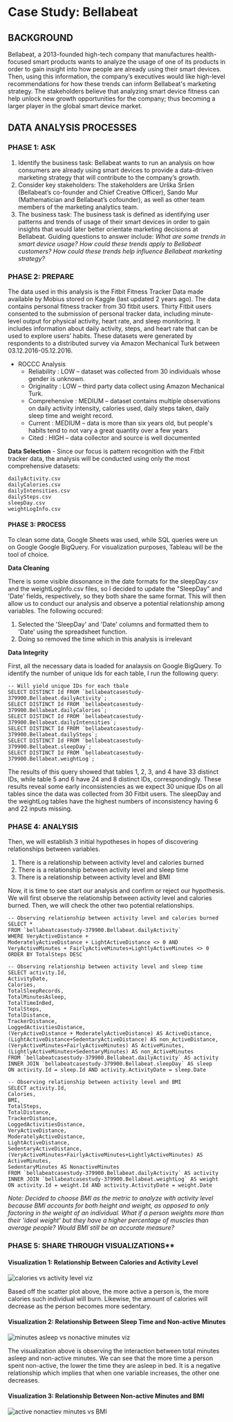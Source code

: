 # Case Study: Bellabeat

## BACKGROUND
Bellabeat, a 2013-founded high-tech company that manufactures health-focused smart products wants to analyze the usage of one of its products in order to gain insight into how people are already using their smart devices. Then, using this information, the company’s executives would like high-level recommendations for how these trends can inform Bellabeat's marketing strategy. The stakeholders believe that analyzing smart device fitness can help unlock new growth opportunities for the company; thus becoming a larger player in the global smart device market.

## DATA ANALYSIS PROCESSES
### PHASE 1: ASK
1. Identify the business task:
Bellabeat wants to run an analysis on how consumers are already using smart devices to provide a data-driven marketing strategy that will contribute to the company’s growth.
2. Consider key stakeholders:
The stakeholders are Urška Sršen (Bellabeat’s co-founder and Chief Creative Officer),  Sando Mur (Mathematician and Bellabeat’s cofounder), as well as other team members of the marketing analytics team. 
3. The business task:
The business task is defined as identifying user patterns and trends of usage of their smart devices in order to gain insights that would later better orientate marketing decisions at Bellabeat. Guiding questions to answer include: *What are some trends in smart device usage?
How could these trends apply to Bellabeat customers?
How could these trends help influence Bellabeat marketing strategy?*

### PHASE 2: PREPARE
The data used in this analysis is the Fitbit Fitness Tracker Data made available by Mobius stored on Kaggle (last updated 2 years ago). The data contains personal fitness tracker from 30 fitbit users. Thirty Fitbit users consented to the submission of personal tracker data, including minute-level output for physical activity, heart rate, and sleep monitoring. It includes information about daily activity, steps, and heart rate that can be used to explore users’ habits. These datasets were generated by respondents to a distributed survey via Amazon Mechanical Turk between 03.12.2016-05.12.2016. 

* ROCCC Analysis
  * Reliability : LOW – dataset was collected from 30 individuals whose gender is unknown.
  * Originality : LOW – third party data collect using Amazon Mechanical Turk.
  * Comprehensive : MEDIUM – dataset contains multiple observations on daily activity intensity, calories used, daily steps taken, daily sleep time and weight record.
  * Current : MEDIUM – data is more than six years old, but people's habits tend to not vary a great quantity over a few years
  * Cited : HIGH – data collector and source is well documented

**Data Selection** - Since our focus is pattern recognition with the Fitbit tracker data, the analysis will be conducted using only the most comprehensive datasets: 
```
dailyActivity.csv
dailyCalories.csv
dailyIntensities.csv
dailySteps.csv
sleepDay.csv
weightLogInfo.csv
```

#### PHASE 3: PROCESS
To clean some data, Google Sheets was used, while SQL queries were un on Google Google BigQuery. For visualization purposes, Tableau will be the tool of choice.

**Data Cleaning** 

There is some visible dissonance in the date formats for the sleepDay.csv and the weightLogInfo.csv files, so I decided to update the "SleepDay" and 'Date' fields, respectively, so they both share the same format. This will then allow us to conduct our analysis and observe a potential relationship among variables. The following occured: 
1) Selected the 'SleepDay' and 'Date' columns and formatted them to 'Date' using the spreadsheet function.
2) Doing so removed the time which in this analysis is irrelevant

**Data Integrity** 

First, all the necessary data is loaded for analaysis on Google BigQuery. To identify the number of unique Ids for each table, I run the following query:

```
-- Will yield unique IDs for each tbale
SELECT DISTINCT Id FROM `bellabeatcasestudy-379900.Bellabeat.dailyActivity`;
SELECT DISTINCT Id FROM `bellabeatcasestudy-379900.Bellabeat.dailyCalories`;
SELECT DISTINCT Id FROM `bellabeatcasestudy-379900.Bellabeat.dailyIntensities`;
SELECT DISTINCT Id FROM `bellabeatcasestudy-379900.Bellabeat.dailySteps`;
SELECT DISTINCT Id FROM `bellabeatcasestudy-379900.Bellabeat.sleepDay`;
SELECT DISTINCT Id FROM `bellabeatcasestudy-379900.Bellabeat.weightLog`;
```
The results of this query showed that tables 1, 2, 3, and 4 have 33 distinct IDs, while table 5 and 6 have 24 and 8 distinct IDs, correspondingly. These results reveal some early inconsistencies as we expect 30 unique IDs on all tables since the data was collected from 30 Fitbit users. The sleepDay and the weightLog tables have the highest numbers of inconsistency having 6 and 22 inputs missing. 

### PHASE 4: ANALYSIS

Then, we will establish 3 initial hypotheses in hopes of discovering relationships between variables. 
1) There is a relationship between activity level and calories burned
2) There is a relationship between activity level and sleep time
3) There is a relationship between activity level and BMI

Now, it is time to see start our analysis and confirm or reject our hypothesis. We will first observe the relationship between activity level and calories burned. Then, we will check the other two potential relationships.

```
-- Observing relationship between activity level and calories burned
SELECT *
FROM `bellabeatcasestudy-379900.Bellabeat.dailyActivity`
WHERE VeryActiveDistance + 
ModeratelyActiveDistance + LightActiveDistance <> 0 AND VeryActiveMinutes + FairlyActiveMinutes+LightlyActiveMinutes <> 0
ORDER BY TotalSteps DESC
 ```
 
 ```
 -- Observing relationship between activity level and sleep time
 SELECT activity.Id, 
ActivityDate,
Calories, 
TotalSleepRecords, 
TotalMinutesAsleep, 
TotalTimeInBed, 
TotalSteps, 
TotalDistance, 
TrackerDistance, 
LoggedActivitiesDistance, 
(VeryActiveDistance + ModeratelyActiveDistance) AS ActiveDistance, 
(LightActiveDistance+SedentaryActiveDistance) AS non_ActiveDistance, 
(VeryActiveMinutes+FairlyActiveMinutes) AS ActiveMinutes, 
(LightlyActiveMinutes+SedentaryMinutes) AS non_ActiveMinutes
FROM `bellabeatcasestudy-379900.Bellabeat.dailyActivity` AS activity
INNER JOIN `bellabeatcasestudy-379900.Bellabeat.sleepDay` AS sleep
ON activity.Id = sleep.Id AND activity.ActivityDate = sleep.Date
 ```
 
 ```
 -- Observing relationship between activity level and BMI
SELECT activity.Id, 
Calories, 
BMI, 
TotalSteps, 
TotalDistance, 
TrackerDistance, 
LoggedActivitiesDistance, 
VeryActiveDistance, 
ModeratelyActiveDistance, 
LightActiveDistance,
SedentaryActiveDistance, 
(VeryActiveMinutes+FairlyActiveMinutes+LightlyActiveMinutes) AS ActiveMinutes,
SedentaryMinutes AS NonactiveMinutes
FROM `bellabeatcasestudy-379900.Bellabeat.dailyActivity` AS activity
INNER JOIN `bellabeatcasestudy-379900.Bellabeat.weightLog` AS weight
ON activity.Id = weight.Id AND activity.ActivityDate = weight.Date
```
*Note: Decided to choose BMI as the metric to analyze with activity level because BMI accounts for both height and weight, as opposed to only factoring in the weight of an individual. What if a person weights more than their 'ideal weight' but they have a higher percentage of muscles than average people? Would BMI still be an accurate measure?*

### PHASE 5: SHARE THROUGH VISUALIZATIONS**

#### Visualization 1: Relationship Between Calories and Activity Level
![calories vs  activity level viz](https://user-images.githubusercontent.com/106201440/224438669-0be62dfb-fa33-45f9-ac7b-dcd4b68e192d.png)

Based off the scatter plot above, the more active a person is, the more calories such individual will burn. Likewise, the amount of calories will decrease as the person becomes more sedentary. 


#### Visualization 2: Relationship Between Sleep Time and Non-active Minutes
![minutes asleep vs  nonactive minutes viz](https://user-images.githubusercontent.com/106201440/224438712-1077fcf4-7854-4eb3-985b-9adbf25fcfed.png)

The visualization above is observing the interaction between total minutes asleep and non-active minutes. We can see that the more time a person spent non-active, the lower the time they are asleep in bed. It is a negative relationship which implies that when one variable increases, the other one decreases.

#### Visualization 3: Relationship Between Non-active Minutes and BMI
![active nonactiev minutes vs  BMI](https://user-images.githubusercontent.com/106201440/224438720-53d5edfd-9d55-4227-b819-a36fbe40d097.png)





